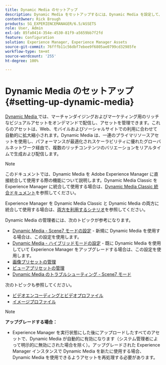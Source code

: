 ```yaml
---
title: Dynamic Media のセットアップ
description: Dynamic Media をセットアップするには、Dynamic Media を設定して、画像やビューアのプリセットを管理する必要があります。
contentOwner: Rick Brough
products: SG_EXPERIENCEMANAGER/6.5/ASSETS
role: User, Admin
exl-id: 85fa0414-354e-4530-81f9-a5659bb7f2fd
feature: Configuration
solution: Experience Manager, Experience Manager Assets
source-git-commit: 76fffb11c56dbf7ebee9f6805ae0799cd32985fe
workflow-type: tm+mt
source-wordcount: '255'
ht-degree: 100%

---
```


# Dynamic Media のセットアップ {#setting-up-dynamic-media}

[Dynamic Media ](https://business.adobe.com/products/experience-manager/assets/dynamic-media.html)では、マーチャンダイジングおよびマーケティング用のリッチなビジュアルアセットをオンデマンドで配信し、アセットを管理できます。これらのアセットは、Web、モバイルおよびソーシャルサイトでの利用に合わせて自動的に拡大縮小されます。Dynamic Media は、一連のプライマリソースアセットを使用し、パフォーマンスが最適化されスケーラビリティに優れたグローバルネットワーク経由で、複数のリッチコンテンツのバリエーションをリアルタイムで生成および配信します。

>[!NOTE]
>
>このドキュメントでは、Dynamic Media を Adobe Experience Manager に直接統合して使用する際の機能について説明します。Dynamic Media Classic を Experience Manager に統合して使用する場合は、[Dynamic Media Classic 統合ドキュメント](/help/sites-administering/scene7.md)を参照してください。
>
>Experience Manager を Dynamic Media Classic と Dynamic Media の両方に統合して使用する場合は、[両方を利用するシナリオ](/help/sites-administering/scene7.md#dual-use-scenario)を参照してください。

Dynamic Media の管理者には、次のトピックが参考になります。

* [Dynamic Media - Scene7 モードの設定](config-dms7.md) - 新規に Dynamic Media を使用する場合は、この設定を使用します。
* [Dynamic Media - ハイブリッドモードの設定](config-dynamic.md) - 既に Dynamic Media を使用していて Experience Manager をアップグレードする場合は、この設定を使用します。
* [画像プリセットの管理](managing-image-presets.md)
* [ビューアプリセットの管理](managing-viewer-presets.md)
* [Dynamic Media のトラブルシューティング - Scene7 モード](troubleshoot-dms7.md)

次のトピックも参照してください。

* [ビデオエンコーディングとビデオプロファイル](video-profiles.md)
* [イメージプロファイル](image-profiles.md)

>[!NOTE]
>
>**アップグレードする場合：**
>
>* Experience Manager を実行状態にした後にアップロードしたすべてのアセットで、Dynamic Media が自動的に有効になります（システム管理者によって明示的に無効にされた場合を除く）。アップグレードされた Experience Manager インスタンスで Dynamic Media を新たに使用する場合、Dynamic Media を使用できるようアセットを再処理する必要があります。


